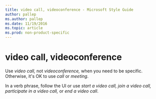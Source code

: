 ```yaml
---
title: video call, videoconference - Microsoft Style Guide
author: pallep
ms.author: pallep
ms.date: 11/19/2016
ms.topic: article
ms.prod: non-product-specific
---
```


# video call, videoconference

Use *video call,* not *videoconference,* when you need to be specific. Otherwise, it's OK to use *call* or *meeting*. 

In a verb phrase, follow the UI or use *start a video call, join a video call, participate in a video call,* or *end a video call*. 
